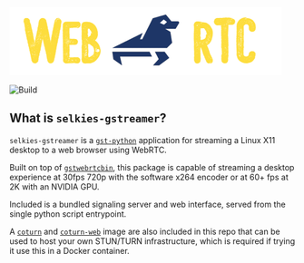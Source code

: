 ![Selkies WebRTC](logo/horizontal-480.png)

![Build](https://github.com/selkies-project/selkies-gstreamer/actions/workflows/build_and_publish_all_images.yaml/badge.svg)

## What is `selkies-gstreamer`?

`selkies-gstreamer` is a [`gst-python`](https://gitlab.freedesktop.org/gstreamer/gst-python) application for streaming a Linux X11 desktop to a web browser using WebRTC.

Built on top of [`gstwebrtcbin`](https://gstreamer.freedesktop.org/documentation/webrtc/index.html?gi-language=c), this package is capable of streaming a desktop experience at 30fps 720p with the software x264 encoder or at 60+ fps at 2K with an NVIDIA GPU.

Included is a bundled signaling server and web interface, served from the single python script entrypoint.

A [`coturn`](addons/coturn) and [`coturn-web`](addons/coturn-web) image are also included in this repo that can be used to host your own STUN/TURN infrastructure, which is required if trying it use this in a Docker container.

